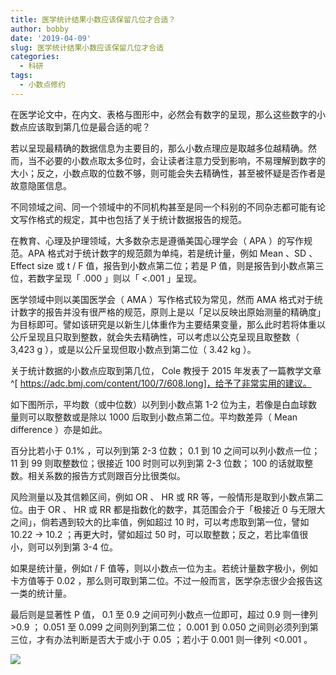 ```yaml
---
title: 医学统计结果小数应该保留几位才合适？
author: bobby
date: '2019-04-09'
slug: 医学统计结果小数应该保留几位才合适
categories:
  - 科研
tags:
  - 小数点修约
---
```


在医学论文中，在内文、表格与图形中，必然会有数字的呈现，那么这些数字的小数点应该取到第几位是最合适的呢？

若以呈现最精确的数据信息为主要目的，那么小数点理应是取越多位越精确。然而，当不必要的小数点取太多位时，会让读者注意力受到影响，不易理解到数字的大小；反之，小数点取的位数不够，则可能会失去精确性，甚至被怀疑是否作者是故意隐匿信息。

不同领域之间、同一个领域中的不同机构甚至是同一个科别的不同杂志都可能有论文写作格式的规定，其中也包括了关于统计数据报告的规范。

在教育、心理及护理领域，大多数杂志是遵循美国心理学会（ APA ）的写作规范。APA 格式对于统计数字的规范颇为单纯，若是统计量，例如 Mean 、SD 、 Effect size 或 t / F 值，报告到小数点第二位；若是 P 值，则是报告到小数点第三位，若数字呈现「 .000 」则以「 <.001 」呈现。

医学领域中则以美国医学会（ AMA ）写作格式较为常见，然而 AMA 格式对于统计数字的报告并没有很严格的规范，原则上是以「足以反映出原始测量的精确度」为目标即可。譬如该研究是以新生儿体重作为主要结果变量，那么此时若将体重以公斤呈现且只取到整数，就会失去精确性，可以考虑以公克呈现且取整数（ 3,423 g ），或是以公斤呈现但取小数点到第二位（ 3.42 kg ）。

关于统计数据的小数点应取到第几位， Cole 教授于 2015 年发表了一篇教学文章^[ https://adc.bmj.com/content/100/7/608.long]，给予了非常实用的建议。

如下图所示，平均数（或中位数）以列到小数点第 1-2 位为主，若像是白血球数量则可以取整数或是除以 1000 后取到小数点第二位。平均数差异（ Mean difference ）亦是如此。

百分比若小于 0.1% ，可以列到第 2-3 位数； 0.1 到 10 之间可以列小数点一位； 11 到 99 则取整数位；很接近 100 时则可以列到第 2-3 位数； 100 的话就取整数。相关系数的报告方式则跟百分比很类似。

风险测量以及其信赖区间，例如 OR 、 HR 或 RR 等，一般情形是取到小数点第二位。由于 OR 、 HR 或 RR 都是指数化的数字，其范围会介于「极接近 0 与无限大之间」，倘若遇到较大的比率值，例如超过 10 时，可以考虑取到第一位，譬如 10.22 → 10.2 ；再更大时，譬如超过 50 时，可以取整数；反之，若比率值很小，则可以列到第 3-4 位。

如果是统计量，例如t / F 值等，则以小数点一位为主。若统计量数字极小，例如卡方值等于 0.02 ，那么则可取到第二位。不过一般而言，医学杂志很少会报告这一类的统计量。

最后则是显著性 P 值， 0.1 至 0.9 之间可列小数点一位即可，超过 0.9 则一律列 >0.9 ； 0.051 至 0.099 之间则列到第二位； 0.001 到 0.050 之间则必须列到第三位，才有办法判断是否大于或小于 0.05 ；若小于 0.001 则一律列 <0.001 。

![](https://ws1.sinaimg.cn/large/8f5e6680gy1g1w5o2qpsdj20cf0h6406.jpg)

 

